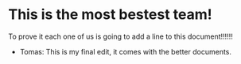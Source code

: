 

# This is the most bestest team!
To prove it each one of us is going to add a line to this document!!!!!!

- Tomas: This is my final edit, it comes with the better documents.


